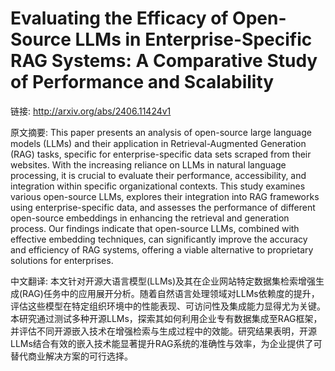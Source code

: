 # Evaluating the Efficacy of Open-Source LLMs in Enterprise-Specific RAG Systems: A Comparative Study of Performance and Scalability

链接: http://arxiv.org/abs/2406.11424v1

原文摘要:
This paper presents an analysis of open-source large language models (LLMs)
and their application in Retrieval-Augmented Generation (RAG) tasks, specific
for enterprise-specific data sets scraped from their websites. With the
increasing reliance on LLMs in natural language processing, it is crucial to
evaluate their performance, accessibility, and integration within specific
organizational contexts. This study examines various open-source LLMs, explores
their integration into RAG frameworks using enterprise-specific data, and
assesses the performance of different open-source embeddings in enhancing the
retrieval and generation process. Our findings indicate that open-source LLMs,
combined with effective embedding techniques, can significantly improve the
accuracy and efficiency of RAG systems, offering a viable alternative to
proprietary solutions for enterprises.

中文翻译:
本文针对开源大语言模型(LLMs)及其在企业网站特定数据集检索增强生成(RAG)任务中的应用展开分析。随着自然语言处理领域对LLMs依赖度的提升，评估这些模型在特定组织环境中的性能表现、可访问性及集成能力显得尤为关键。本研究通过测试多种开源LLMs，探索其如何利用企业专有数据集成至RAG框架，并评估不同开源嵌入技术在增强检索与生成过程中的效能。研究结果表明，开源LLMs结合有效的嵌入技术能显著提升RAG系统的准确性与效率，为企业提供了可替代商业解决方案的可行选择。

